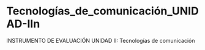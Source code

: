 # Tecnologías_de_comunicación_UNIDAD-IIn
INSTRUMENTO DE EVALUACIÓN UNIDAD II: Tecnologías de comunicación
